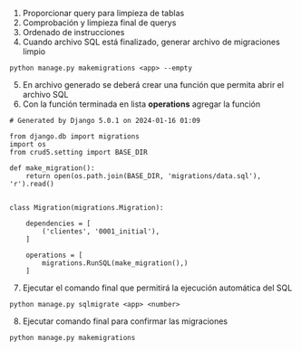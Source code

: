 1. Proporcionar query para limpieza de tablas
2. Comprobación y limpieza final de querys
3. Ordenado de instrucciones
4. Cuando archivo SQL está finalizado, generar archivo de migraciones limpio
````
python manage.py makemigrations <app> --empty
````
5. En archivo generado se deberá crear una función que permita abrir el archivo SQL
6. Con la función terminada en lista **operations** agregar la función
````
# Generated by Django 5.0.1 on 2024-01-16 01:09

from django.db import migrations
import os
from crud5.setting import BASE_DIR

def make_migration():
    return open(os.path.join(BASE_DIR, 'migrations/data.sql'), 'r').read()


class Migration(migrations.Migration):

    dependencies = [
        ('clientes', '0001_initial'),
    ]

    operations = [
        migrations.RunSQL(make_migration(),)
    ]
````
7. Ejecutar el comando final que permitirá la ejecución automática del SQL
````
python manage.py sqlmigrate <app> <number>
````
8. Ejecutar comando final para confirmar las migraciones
````
python manage.py makemigrations
````